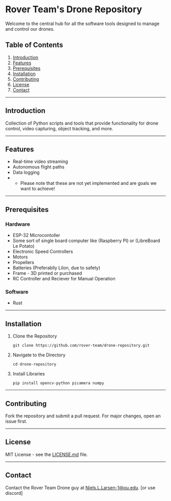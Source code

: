 # Rover Team's Drone Repository

Welcome to the central hub for all the software tools designed to manage and control our drones.

## Table of Contents

1. [Introduction](#introduction)
2. [Features](#features)
3. [Prerequisites](#prerequisites)
4. [Installation](#installation)
5. [Contributing](#contributing)
6. [License](#license)
7. [Contact](#contact)

---

## Introduction

Collection of Python scripts and tools that provide functionality for drone control, video capturing, object tracking, and more.

---

## Features

- Real-time video streaming
- Autonomous flight paths
- Data logging
- - Please note that these are not yet implemented and are goals we want to achieve!
---

## Prerequisites

### Hardware

- ESP-32 Microcontoller
- Some sort of single board computer like (Raspberry PI) or (LibreBoard Le Potato)
- Electronic Speed Controllers
- Motors
- Propellers
- Batteries (Preferablly LiIon, due to safety)
- Frame - 3D printed or purchased
- RC Controller and Reciever for Manual Operation

### Software

- Rust

---

## Installation

1. Clone the Repository
    ```
    git clone https://github.com/rover-team/drone-repository.git
    ```

2. Navigate to the Directory
    ```
    cd drone-repository
    ```

3. Install Libraries
    ```
    pip install opencv-python picamera numpy
    ```

---

## Contributing

Fork the repository and submit a pull request. For major changes, open an issue first.

---

## License

MIT License - see the [LICENSE.md](LICENSE) file.

---

## Contact

Contact the Rover Team Drone guy at [Niels.L.Larsen-1@ou.edu](mailto:Niels.L.Larsen-1@ou.edu). [or use discord]
